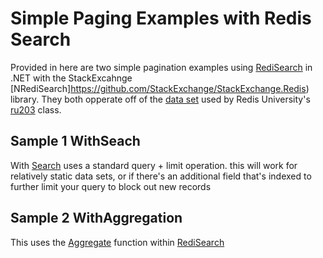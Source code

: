 # Simple Paging Examples with Redis Search

Provided in here are two simple pagination examples using [RediSearch](https://oss.redislabs.com/redisearch/) in .NET with the StackExcahnge [NRediSearch]https://github.com/StackExchange/StackExchange.Redis) library. They both opperate off of the [data set](https://github.com/redislabs-training/ru203/blob/main/README.md) used by Redis University's [ru203](https://university.redislabs.com/courses/ru203/) class.

## Sample 1 WithSeach

With [Search](https://oss.redislabs.com/redisearch/Commands/#ftsearch) uses a standard query + limit operation. this will work for relatively static data sets, or if there's an additional field that's indexed to further limit your query to block out new records

## Sample 2 WithAggregation

This uses the [Aggregate](https://oss.redislabs.com/redisearch/Commands/#ftaggregate) function within [RediSearch](https://oss.redislabs.com/redisearch/)